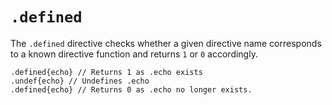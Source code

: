 # `.defined`

The `.defined` directive checks whether a given directive name corresponds to a known directive function and returns `1` or `0` accordingly.

```emblem
.defined{echo} // Returns 1 as .echo exists
.undef{echo} // Undefines .echo
.defined{echo} // Returns 0 as .echo no longer exists.
```
